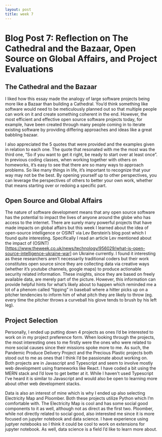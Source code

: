 ```yaml
---
layout: post
title: week 7
---
```


# Blog Post 7: Reflection on The Cathedral and the Bazaar, Open Source on Global Affairs, and Project Evaluations

## The Cathedral and the Bazaar

I liked how this essay made the analogy of large software projects being more like a Bazaar than building a Cathedral. You’d think something like software would need to be meticulously planned out so that multiple people can work on it and create something coherent in the end. However, the most efficient and effective open source software projects today, for example, have been created through many people coming in to iterate existing software by providing differing approaches and ideas like a great babbling bazaar.

I also appreciated the 5 quotes that were provided and the examples given in relation to each one. The quote that resonated with me the most was the third one, “So if you want to get it right, be ready to start over at least once”. In previous coding classes, when working together with others on homeworks, it’s easy to see that there are so many ways to approach problems. So like many things in life, it’s important to recognize that your way may not be the best. By opening yourself up to other perspectives, you can leverage the perspectives of others to better your own work, whether that means starting over or redoing a specific part. 


## Open Source and Global Affairs

The nature of software development means that any open source software has the potential to impact the lives of anyone around the globe who has access to the internet. There are surely many powerful projects that have made impacts on global affairs but this week I learned about the idea of open-source intelligence or OSINT via Lev Berstein’s blog post which I found quite interesting. Specifically I read an article Lev mentioned about the impact of (OSINT)[https://www.theweek.co.uk/news/technology/956029/what-is-open-source-intelligence-ukraine-war] on Ukraine currently. I found it interesting as these researchers aren’t necessarily traditional coders but their work constitutes open source since they are collecting data via creative ways (whether it’s youtube channels, google maps) to produce actionable security related information. These insights, since they are based on freely available data, are merely part of the picture. However, this information can provide helpful hints for what’s likely about to happen which reminded me a lot of a phenom called “tipping” in baseball where a hitter picks up on a pitcher tendencies to inform him of what pitch they are likely to throw (eg. every time the pitcher throws a curveball his glove tends to brush by his left leg).


## Project Selection

Personally, I ended up putting down 4 projects as ones I’d be interested to work on in my project preference form. When looking through the projects, the most interesting ones to me firstly were the ones who were related to more social causes since their missions spoke more to me. As such, the Pandemic Produce Delivery Project and the Precious Plastic projects both stood out to me as ones that I think I’d be passionate about working on. Both projects are in Javascript and Typescript and seem to involve mostly web development using frameworks like React. I have coded a bit using the MERN stack and I’d love to get better at it. While I haven't used Typescript I’ve heard it is similar to Javascript and would also be open to learning more about other web development stacks. 

Data is also an interest of mine which is why I ended up also selecting Electricity Map and Ploomber. Both these projects utilize Python which I’m comfortable with. The Electricity Map is cool and has some social good components to it as well, although not as direct as the first two. Ploomber, while not directly related to social good, also interested me since it is more focused on jupyter notebook and data science. I have experience using juptyer notebooks so I think it could be cool to work on extensions for jupyter notebook. As well, data science is a field I’d like to learn more about.
